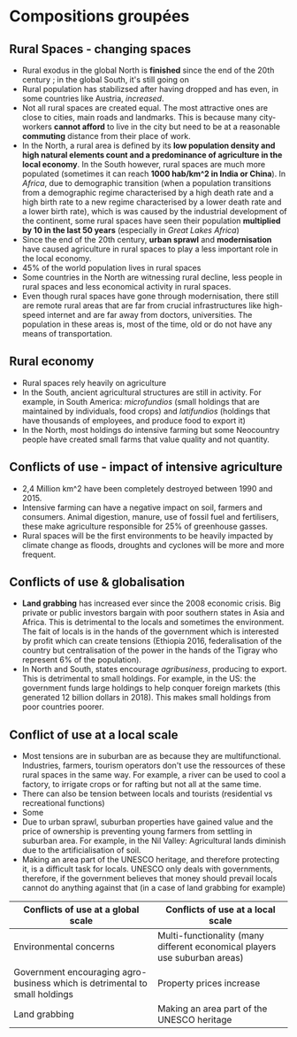 # Compositions groupées

## Rural Spaces - changing spaces

* Rural exodus in the global North is **finished** since the end of the 20th century ; in the global South, it's still going on
* Rural population has stabilizsed after having dropped and has even, in some countries like Austria, *increased*.
* Not all rural spaces are created equal. The most attractive ones are close to cities, main roads and landmarks. This is because many city-workers **cannot afford** to live in the city but need to be at a reasonable **commuting** distance from their place of work.
* In the North, a rural area is defined by its **low population density and high natural elements count and a predominance of agriculture in the local economy**. In the South however, rural spaces are much more populated (sometimes it can reach **1000 hab/km^2 in India or China**). In *Africa*, due to demographic transition (when a population transitions from a demographic regime characterised by a high death rate and a high birth rate to a new regime characterised by a lower death rate and a lower birth rate), which is was caused by the industrial development of the continent, some rural spaces have seen their population **multiplied by 10 in the last 50 years** (especially in *Great Lakes Africa*)
* Since the end of the 20th century, **urban sprawl** and **modernisation** have caused agriculture in rural spaces to play a less important role in the local economy.
* 45% of the world population lives in rural spaces
* Some countries in the North are witnessing rural decline, less people in rural spaces and less economical activity in rural spaces.
* Even though rural spaces have gone through modernisation, there still are remote rural areas that are far from crucial infrastructures like high-speed internet and are far away from doctors, universities. The population in these areas is, most of the time, old or do not have any means of transportation. 

## Rural economy

* Rural spaces rely heavily on agriculture
* In the South, ancient agricultural structures are still in activity. For example, in South America: *microfundios* (small holdings that are maintained by individuals, food crops) and *latifundios* (holdings that have thousands of employees, and produce food to export it)
* In the North, most holdings do intensive farming but some Neocountry people have created small farms that value quality and not quantity.

## Conflicts of use - impact of intensive agriculture

* 2,4 Million km^2 have been completely destroyed between 1990 and 2015.
* Intensive farming can have a negative impact on soil, farmers and consumers. Animal digestion, manure, use of fossil fuel and fertilisers, these make agriculture responsible for 25% of greenhouse gasses.
* Rural spaces will be the first environments to be heavily impacted by climate change as floods, droughts and cyclones will be more and more frequent.

## Conflicts of use & globalisation

* **Land grabbing** has increased ever since the 2008 economic crisis. Big private or public investors bargain with poor southern states in Asia and Africa. This is detrimental to the locals and sometimes the environment. The fait of locals is in the hands of the government which is interested by profit which can create tensions (Ethiopia 2016, federalisation of the country but centralisation of the power in the hands of the Tigray who represent 6% of the population).
* In North and South, states encourage *agribusiness*, producing to export. This is detrimental to small holdings. For example, in the US: the government funds large holdings to help conquer foreign markets (this generated 12 billion dollars in 2018). This makes small holdings from poor countries poorer.

## Conflict of use at a local scale

* Most tensions are in suburban are	as because they are multifunctional. Industries, farmers, tourism operators don't use the ressources of these rural spaces in the same way. For example, a river can be used to cool a factory, to irrigate crops or for rafting but not all at the same time. 
* There can also be tension between locals and tourists (residential vs recreational functions)
* Some 
* Due to urban sprawl, suburban properties have gained value and the price of ownership is preventing young farmers from settling in suburban area. For example, in the Nil Valley: Agricultural lands diminish due to the artificialisation of soil. 
* Making an area part of the UNESCO heritage, and therefore protecting it, is a difficult task for locals. UNESCO only deals with governments, therefore, if the government believes that money should prevail locals cannot do anything against that (in a case of land grabbing for example)

| Conflicts of use at a global scale | Conflicts of use at a local scale |
|---|---|
|Environmental concerns| Multi-functionality (many different economical players use suburban areas)|
|Government encouraging agro-business which is detrimental to small holdings|Property prices increase|
|Land grabbing|Making an area part of the UNESCO heritage|

 
<!--stackedit_data:
eyJoaXN0b3J5IjpbMzg4MjY1MjQ3XX0=
-->